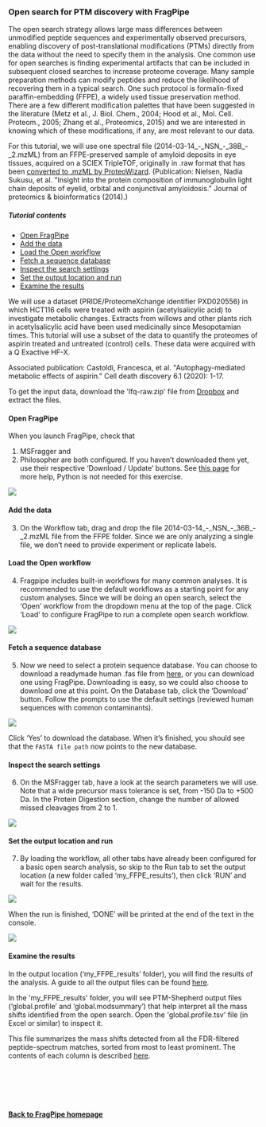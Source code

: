 ### Open search for PTM discovery with FragPipe

The open search strategy allows large mass differences between unmodified peptide sequences and experimentally observed precursors, enabling discovery of post-translational modifications (PTMs) directly from the data without the need to specify them in the analysis. One common use for open searches is finding experimental artifacts that can be included in subsequent closed searches to increase proteome coverage. Many sample preparation methods can modify peptides and reduce the likelihood of recovering them in a typical search. One such protocol is formalin-fixed paraffin-embedding (FFPE), a widely used tissue preservation method. There are a few different modification palettes that have been suggested in the literature (Metz et al., J. Biol. Chem., 2004; Hood et al., Mol. Cell. Proteom., 2005; Zhang et al., Proteomics, 2015) and we are interested in knowing which of these modifications, if any, are most relevant to our data.

For this tutorial, we will use one spectral file (2014-03-14\_-\_NSN\_-\_38B\_-\_2.mzML) from an FFPE-preserved sample of amyloid deposits in eye tissues, acquired on a SCIEX TripleTOF, originally in .raw format that has been [converted to .mzML by ProteoWizard](https://fragpipe.nesvilab.org/docs/tutorial_convert.html). (Publication: Nielsen, Nadia Sukusu, et al. "Insight into the protein composition of immunoglobulin light chain deposits of eyelid, orbital and conjunctival amyloidosis." Journal of proteomics & bioinformatics (2014).)


##### Tutorial contents
* [Open FragPipe](https://fragpipe.nesvilab.org/docs/tutorial_lfq.html#open-fragpipe)
* [Add the data](https://fragpipe.nesvilab.org/docs/tutorial_open.html#add-the-data)
* [Load the Open workflow](https://fragpipe.nesvilab.org/docs/tutorial_open.html#load-the-open-workflow)
* [Fetch a sequence database](https://fragpipe.nesvilab.org/docs/tutorial_open.html#fetch-a-sequence-database)
* [Inspect the search settings](https://fragpipe.nesvilab.org/docs/tutorial_open.html#inspect-the-search-settings)
* [Set the output location and run](https://fragpipe.nesvilab.org/docs/tutorial_open.html#set-the-output-location-and-run)
* [Examine the results](https://fragpipe.nesvilab.org/docs/tutorial_open.html#examine-the-results)


We will use a dataset (PRIDE/ProteomeXchange identifier PXD020556) in which HCT116 cells were treated with aspirin (acetylsalicylic acid) to investigate metabolic changes. Extracts from willows and other plants rich in acetylsalicylic acid have been used medicinally since Mesopotamian times. This tutorial will use a subset of the data to quantify the proteomes of aspirin treated and untreated (control) cells. These data were acquired with a Q Exactive HF-X.

Associated publication: Castoldi, Francesca, et al. "Autophagy-mediated metabolic effects of aspirin." Cell death discovery 6.1 (2020): 1-17.

To get the input data, download the 'lfq-raw.zip' file from [Dropbox](https://www.dropbox.com/sh/azdbblag7whv9v7/AACk8t4-6LowMYobKyXxUMS8a?dl=0) and extract the files.


#### Open FragPipe
When you launch FragPipe, check that 
1. MSFragger and 
2. Philosopher
are both configured. If you haven’t downloaded them yet, use their respective ‘Download / Update’ buttons. See [this page](https://fragpipe.nesvilab.org/docs/tutorial_setup_fragpipe.html) for more help, Python is not needed for this exercise.

![](https://raw.githubusercontent.com/Nesvilab/FragPipe/gh-pages/images/open-config.png)
<br>

#### Add the data
3. On the Workflow tab, drag and drop the file 2014-03-14\_-\_NSN\_-\_36B\_-\_2.mzML file from the FFPE folder. Since we are only analyzing a single file, we don’t need to provide experiment or replicate labels.

#### Load the Open workflow
4. Fragpipe includes built-in workflows for many common analyses. It is recommended to use the default workflows as a starting point for any custom analyses. Since we will be doing an open search, select the ‘Open’ workflow from the dropdown menu at the top of the page. Click ‘Load’ to configure FragPipe to run a complete open search workflow.

![](https://raw.githubusercontent.com/Nesvilab/FragPipe/gh-pages/images/open-workflow.png)
<br>

#### Fetch a sequence database
5. Now we need to select a protein sequence database. You can choose to download a readymade human .fas file from [here](https://www.dropbox.com/s/v8tlkwu96f3txfj/2021-05-07-decoys-reviewed-contam-UP000005640.fas?dl=0), or you can download one using FragPipe. Downloading is easy, so we could also choose to download one at this point. On the Database tab, click the ‘Download’ button. Follow the prompts to use the default settings (reviewed human sequences with common contaminants).

![](https://raw.githubusercontent.com/Nesvilab/FragPipe/gh-pages/images/lfq-databaseoptions.png)

Click ‘Yes’ to download the database. When it’s finished, you should see that the `FASTA file path` now points to the new database.
<br>

#### Inspect the search settings
6. On the MSFragger tab, have a look at the search parameters we will use. Note that a wide precursor mass tolerance is set, from -150 Da to +500 Da. In the Protein Digestion section, change the number of allowed missed cleavages from 2 to 1.

![](https://raw.githubusercontent.com/Nesvilab/FragPipe/gh-pages/images/open-search.png)
<br>

#### Set the output location and run
7. By loading the workflow, all other tabs have already been configured for a basic open search analysis, so skip to the Run tab to set the output location (a new folder called ‘my_FFPE_results’), then click ‘RUN’ and wait for the results.

![](https://raw.githubusercontent.com/Nesvilab/FragPipe/gh-pages/images/open-run.png)


When the run is finished, ‘DONE’ will be printed at the end of the text in the console.

![](https://raw.githubusercontent.com/Nesvilab/FragPipe/gh-pages/images/tmt-2plexes-done.png)
<br>

#### Examine the results
In the output location (‘my_FFPE_results’ folder), you will find the results of the analysis. A guide to all the output files can be found [here](https://fragpipe.nesvilab.org/docs/tutorial_fragpipe_outputs.html).

In the 'my_FFPE_results' folder, you will see PTM-Shepherd output files (‘global.profile’ and ‘global.modsummary’) that help interpret all the mass shifts identified from the open search. Open the 'global.profile.tsv' file (in Excel or similar) to inspect it.

This file summarizes the mass shifts detected from all the FDR-filtered peptide-spectrum matches, sorted from most to least prominent. The contents of each column is described [here](https://fragpipe.nesvilab.org/docs/tutorial_fragpipe_outputs.html#globalprofiletsv).

<br>
<br>
<br>
<br>

#### [Back to FragPipe homepage](https://fragpipe.nesvilab.org/)
